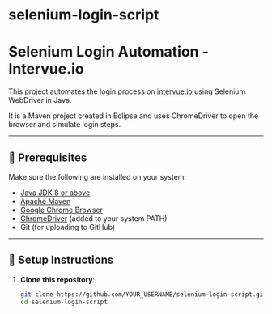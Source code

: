 # selenium-login-script
# Selenium Login Automation - Intervue.io

This project automates the login process on [intervue.io](https://www.intervue.io) using Selenium WebDriver in Java.

It is a Maven project created in Eclipse and uses ChromeDriver to open the browser and simulate login steps.

---

## 🔧 Prerequisites

Make sure the following are installed on your system:

- [Java JDK 8 or above](https://www.oracle.com/java/technologies/javase-downloads.html)
- [Apache Maven](https://maven.apache.org/install.html)
- [Google Chrome Browser](https://www.google.com/chrome/)
- [ChromeDriver](https://chromedriver.chromium.org/downloads) (added to your system PATH)
- Git (for uploading to GitHub)

---

## 🚀 Setup Instructions

1. **Clone this repository**:
   ```bash
   git clone https://github.com/YOUR_USERNAME/selenium-login-script.git
   cd selenium-login-script
